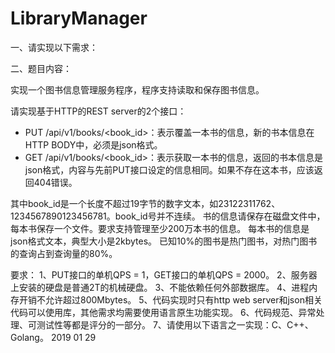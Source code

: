 # LibraryManager
一、请实现以下需求：


二、题目内容：

实现一个图书信息管理服务程序，程序支持读取和保存图书信息。

请实现基于HTTP的REST server的2个接口：

* PUT /api/v1/books/<book_id>：表示覆盖一本书的信息，新的书本信息在HTTP BODY中，必须是json格式。
* GET /api/v1/books/<book_id>：表示获取一本书的信息，返回的书本信息是json格式，内容与先前PUT接口设定的信息相同。如果不存在这本书，应该返回404错误。

其中book_id是一个长度不超过19字节的数字文本，如23122311762、1234567890123456781。book_id号并不连续。
书的信息请保存在磁盘文件中，每本书保存一个文件。要求支持管理至少200万本书的信息。
每本书的信息是json格式文本，典型大小是2kbytes。
已知10%的图书是热门图书，对热门图书的查询占到查询量的80%。

要求：
1、PUT接口的单机QPS = 1，GET接口的单机QPS = 2000。
2、服务器上安装的硬盘是普通2T的机械硬盘。
3、不能依赖任何外部数据库。
4、进程内存开销不允许超过800Mbytes。
5、代码实现时只有http web server和json相关代码可以使用库，其他需求均需要使用语言原生功能实现。
6、代码规范、异常处理、可测试性等都是评分的一部分。
7、请使用以下语言之一实现：C、C++、Golang。
2019 01 29
